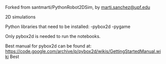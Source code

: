 Forked from  santmarti/PythonRobot2DSim, by marti.sanchez@upf.edu

2D simulations

Python libraries that need to be installed:
-pybox2d
-pygame

Only pybox2d is needed to run the notebooks.

Best manual for pybox2d can be found at:
https://code.google.com/archive/p/pybox2d/wikis/GettingStartedManual.wiki
Best 
